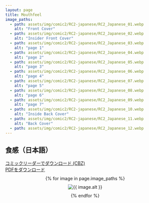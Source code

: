 ```yaml
---
layout: page
title: Mouthfeel
image_paths:
  - path: assets/img/comic2/RC2-japanese/RC2_Japanese_01.webp 
    alt: "Front Cover"
  - path: assets/img/comic2/RC2-japanese/RC2_Japanese_02.webp
    alt: "Insider Front Cover"
  - path: assets/img/comic2/RC2-japanese/RC2_Japanese_03.webp
    alt: "page 1"
  - path: assets/img/comic2/RC2-japanese/RC2_Japanese_04.webp
    alt: "page 2"
  - path: assets/img/comic2/RC2-japanese/RC2_Japanese_05.webp
    alt: "page 3"
  - path: assets/img/comic2/RC2-japanese/RC2_Japanese_06.webp
    alt: "page 4"
  - path: assets/img/comic2/RC2-japanese/RC2_Japanese_07.webp
    alt: "page 5"
  - path: assets/img/comic2/RC2-japanese/RC2_Japanese_08.webp
    alt: "page 6"
  - path: assets/img/comic2/RC2-japanese/RC2_Japanese_09.webp
    alt: "page 7"
  - path: assets/img/comic2/RC2-japanese/RC2_Japanese_10.webp
    alt: "Inside Back Cover"
  - path: assets/img/comic2/RC2-japanese/RC2_Japanese_11.webp
    alt: "Back Cover"
  - path: assets/img/comic2/RC2-japanese/RC2_Japanese_12.webp
---
```


<div class="col-lg-12 text-center">
	<h2 class="section-heading text-uppercase">食感（日本語）</h2>
        <div class="text-muted">
           <a href="{{ site.url }}/downloads/comic2-japanese/RC2-Japanese.cbz">コミックリーダーでダウンロード (CBZ)</a>
        </div>
        <div class="text-muted">
           <a href="{{ site.url }}/downloads/comic2-japanese/RC2-Japanese.pdf">PDFをダウンロード</a>
        </div>
        
</div>

<div style="display: flex; flex-direction: column; align-items: center; margin-top: 10px; margin-bottom: 30px;">
  {% for image in page.image_paths %}
    <img src="{{ image.path }}" alt="{{ image.alt }}" style="max-width: 80%; height: auto; margin: 10px;">
  {% endfor %}
</div>













